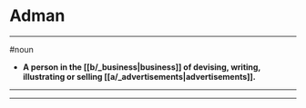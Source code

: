 # Adman
---
#noun
- **A person in the [[b/_business|business]] of devising, writing, illustrating or selling [[a/_advertisements|advertisements]].**
---
---
